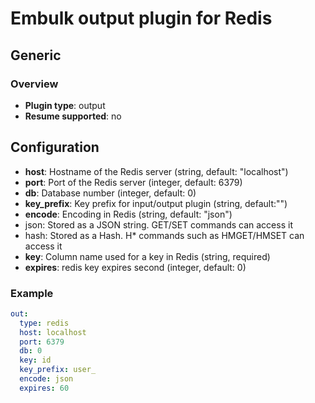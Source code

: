 # Embulk output plugin for Redis

## Generic

### Overview

* **Plugin type**: output
* **Resume supported**: no

## Configuration

- **host**: Hostname of the Redis server (string, default: "localhost")
- **port**: Port of the Redis server (integer, default: 6379)
- **db**: Database number (integer, default: 0)
- **key_prefix**: Key prefix for input/output plugin (string, default:"")
- **encode**: Encoding in Redis (string, default: "json")
 - json: Stored as a JSON string. GET/SET commands can access it
 - hash: Stored as a Hash. H* commands such as HMGET/HMSET can access it
- **key**: Column name used for a key in Redis (string, required)
- **expires**: redis key expires second (integer, default: 0)

### Example

```yaml
out:
  type: redis
  host: localhost
  port: 6379
  db: 0
  key: id
  key_prefix: user_
  encode: json
  expires: 60
```

